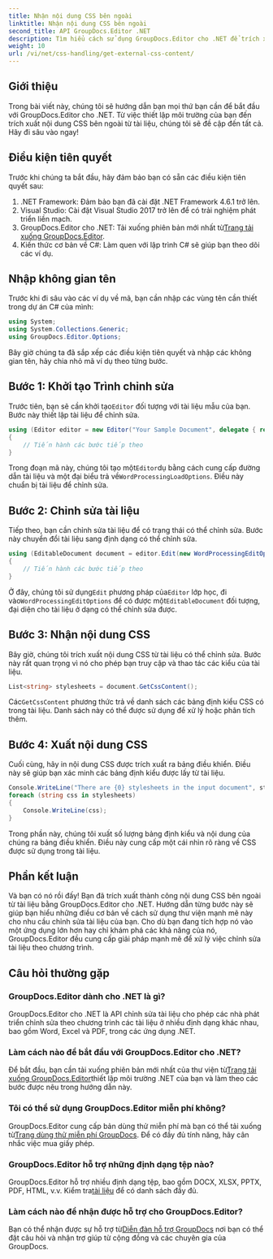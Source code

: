 ```yaml
---
title: Nhận nội dung CSS bên ngoài
linktitle: Nhận nội dung CSS bên ngoài
second_title: API GroupDocs.Editor .NET
description: Tìm hiểu cách sử dụng GroupDocs.Editor cho .NET để trích xuất nội dung CSS bên ngoài từ tài liệu bằng hướng dẫn từng bước này. Hoàn hảo cho các nhà phát triển tích hợp tài liệu.
weight: 10
url: /vi/net/css-handling/get-external-css-content/
---
```

## Giới thiệu
Trong bài viết này, chúng tôi sẽ hướng dẫn bạn mọi thứ bạn cần để bắt đầu với GroupDocs.Editor cho .NET. Từ việc thiết lập môi trường của bạn đến trích xuất nội dung CSS bên ngoài từ tài liệu, chúng tôi sẽ đề cập đến tất cả. Hãy đi sâu vào ngay!
## Điều kiện tiên quyết
Trước khi chúng ta bắt đầu, hãy đảm bảo bạn có sẵn các điều kiện tiên quyết sau:
1. .NET Framework: Đảm bảo bạn đã cài đặt .NET Framework 4.6.1 trở lên.
2. Visual Studio: Cài đặt Visual Studio 2017 trở lên để có trải nghiệm phát triển liền mạch.
3.  GroupDocs.Editor cho .NET: Tải xuống phiên bản mới nhất từ[Trang tải xuống GroupDocs.Editor](https://releases.groupdocs.com/editor/net/).
4. Kiến thức cơ bản về C#: Làm quen với lập trình C# sẽ giúp bạn theo dõi các ví dụ.
## Nhập không gian tên
Trước khi đi sâu vào các ví dụ về mã, bạn cần nhập các vùng tên cần thiết trong dự án C# của mình:
```csharp
using System;
using System.Collections.Generic;
using GroupDocs.Editor.Options;
```
Bây giờ chúng ta đã sắp xếp các điều kiện tiên quyết và nhập các không gian tên, hãy chia nhỏ mã ví dụ theo từng bước.
## Bước 1: Khởi tạo Trình chỉnh sửa
 Trước tiên, bạn sẽ cần khởi tạo`Editor` đối tượng với tài liệu mẫu của bạn. Bước này thiết lập tài liệu để chỉnh sửa.
```csharp
using (Editor editor = new Editor("Your Sample Document", delegate { return new WordProcessingLoadOptions(); }))
{
    // Tiến hành các bước tiếp theo
}
```
 Trong đoạn mã này, chúng tôi tạo một`Editor`dụ bằng cách cung cấp đường dẫn tài liệu và một đại biểu trả về`WordProcessingLoadOptions`. Điều này chuẩn bị tài liệu để chỉnh sửa.
## Bước 2: Chỉnh sửa tài liệu
Tiếp theo, bạn cần chỉnh sửa tài liệu để có trạng thái có thể chỉnh sửa. Bước này chuyển đổi tài liệu sang định dạng có thể chỉnh sửa.
```csharp
using (EditableDocument document = editor.Edit(new WordProcessingEditOptions()))
{
    // Tiến hành các bước tiếp theo
}
```
 Ở đây, chúng tôi sử dụng`Edit` phương pháp của`Editor` lớp học, đi vào`WordProcessingEditOptions` để có được một`EditableDocument` đối tượng, đại diện cho tài liệu ở dạng có thể chỉnh sửa được.
## Bước 3: Nhận nội dung CSS
Bây giờ, chúng tôi trích xuất nội dung CSS từ tài liệu có thể chỉnh sửa. Bước này rất quan trọng vì nó cho phép bạn truy cập và thao tác các kiểu của tài liệu.
```csharp
List<string> stylesheets = document.GetCssContent();
```
 Các`GetCssContent` phương thức trả về danh sách các bảng định kiểu CSS có trong tài liệu. Danh sách này có thể được sử dụng để xử lý hoặc phân tích thêm.
## Bước 4: Xuất nội dung CSS
Cuối cùng, hãy in nội dung CSS được trích xuất ra bảng điều khiển. Điều này sẽ giúp bạn xác minh các bảng định kiểu được lấy từ tài liệu.
```csharp
Console.WriteLine("There are {0} stylesheets in the input document", stylesheets.Count);
foreach (string css in stylesheets)
{
    Console.WriteLine(css);
}
```
Trong phần này, chúng tôi xuất số lượng bảng định kiểu và nội dung của chúng ra bảng điều khiển. Điều này cung cấp một cái nhìn rõ ràng về CSS được sử dụng trong tài liệu.
## Phần kết luận
Và bạn có nó rồi đấy! Bạn đã trích xuất thành công nội dung CSS bên ngoài từ tài liệu bằng GroupDocs.Editor cho .NET. Hướng dẫn từng bước này sẽ giúp bạn hiểu những điều cơ bản về cách sử dụng thư viện mạnh mẽ này cho nhu cầu chỉnh sửa tài liệu của bạn. Cho dù bạn đang tích hợp nó vào một ứng dụng lớn hơn hay chỉ khám phá các khả năng của nó, GroupDocs.Editor đều cung cấp giải pháp mạnh mẽ để xử lý việc chỉnh sửa tài liệu theo chương trình.
## Câu hỏi thường gặp
### GroupDocs.Editor dành cho .NET là gì?
GroupDocs.Editor cho .NET là API chỉnh sửa tài liệu cho phép các nhà phát triển chỉnh sửa theo chương trình các tài liệu ở nhiều định dạng khác nhau, bao gồm Word, Excel và PDF, trong các ứng dụng .NET.
### Làm cách nào để bắt đầu với GroupDocs.Editor cho .NET?
 Để bắt đầu, bạn cần tải xuống phiên bản mới nhất của thư viện từ[Trang tải xuống GroupDocs.Editor](https://releases.groupdocs.com/editor/net/)thiết lập môi trường .NET của bạn và làm theo các bước được nêu trong hướng dẫn này.
### Tôi có thể sử dụng GroupDocs.Editor miễn phí không?
 GroupDocs.Editor cung cấp bản dùng thử miễn phí mà bạn có thể tải xuống từ[Trang dùng thử miễn phí GroupDocs](https://releases.groupdocs.com/). Để có đầy đủ tính năng, hãy cân nhắc việc mua giấy phép.
### GroupDocs.Editor hỗ trợ những định dạng tệp nào?
 GroupDocs.Editor hỗ trợ nhiều định dạng tệp, bao gồm DOCX, XLSX, PPTX, PDF, HTML, v.v. Kiểm tra[tài liệu](https://tutorials.groupdocs.com/editor/net/) để có danh sách đầy đủ.
### Làm cách nào để nhận được hỗ trợ cho GroupDocs.Editor?
 Bạn có thể nhận được sự hỗ trợ từ[Diễn đàn hỗ trợ GroupDocs](https://forum.groupdocs.com/c/editor/20) nơi bạn có thể đặt câu hỏi và nhận trợ giúp từ cộng đồng và các chuyên gia của GroupDocs.
